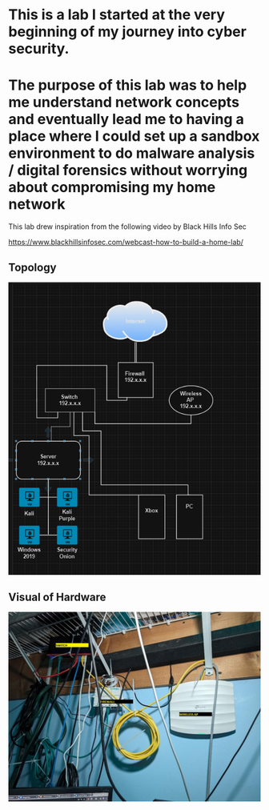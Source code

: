 # This is a lab I started at the very beginning of my journey into cyber security. 

# The purpose of this lab was to help me understand network concepts and eventually lead me to having a place where I could set up a sandbox environment to do malware analysis / digital forensics without worrying about compromising my home network


This lab drew inspiration from the following video by Black Hills Info Sec

https://www.blackhillsinfosec.com/webcast-how-to-build-a-home-lab/


## Topology

![image](https://github.com/Norman-Smith-CSJ/Homelabs/blob/main/%5BIn%20Progress%5D%20Homelab.A/Images/Topology.png)


## Visual of Hardware

![image](https://github.com/Norman-Smith-CSJ/Homelabs/blob/main/%5BIn%20Progress%5D%20Homelab.A/Images/homelab1.jpg)

